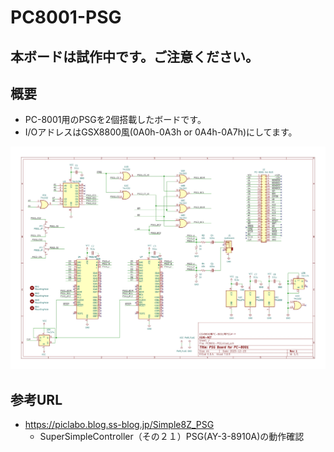 # PC8001-PSG

## 本ボードは試作中です。ご注意ください。

## 概要

* PC-8001用のPSGを2個搭載したボードです。
* I/OアドレスはGSX8800風(0A0h-0A3h or 0A4h-0A7h)にしてます。

![image](image/PC8001-PSG.jpg)

## 参考URL

* https://piclabo.blog.ss-blog.jp/Simple8Z_PSG
  * SuperSimpleController（その２１）PSG(AY-3-8910A)の動作確認

